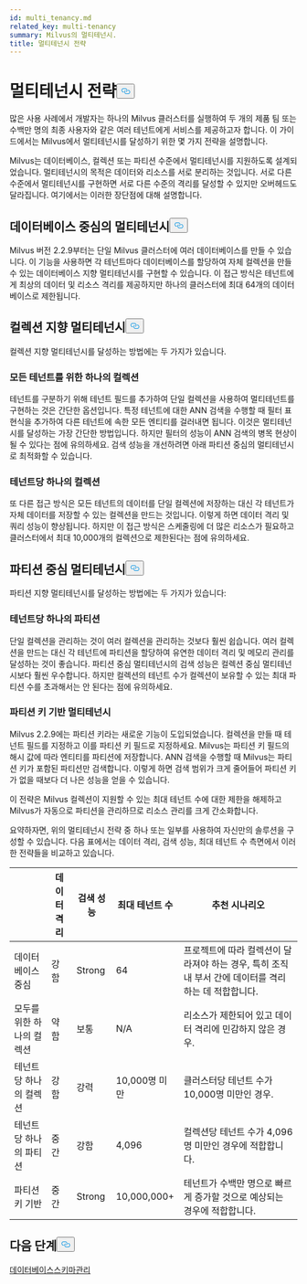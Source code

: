 ```yaml
---
id: multi_tenancy.md
related_key: multi-tenancy
summary: Milvus의 멀티테넌시.
title: 멀티테넌시 전략
---
```

<h1 id="Multi-tenancy-strategies" class="common-anchor-header">멀티테넌시 전략<button data-href="#Multi-tenancy-strategies" class="anchor-icon" translate="no">
      <svg translate="no"
        aria-hidden="true"
        focusable="false"
        height="20"
        version="1.1"
        viewBox="0 0 16 16"
        width="16"
      >
        <path
          fill="#0092E4"
          fill-rule="evenodd"
          d="M4 9h1v1H4c-1.5 0-3-1.69-3-3.5S2.55 3 4 3h4c1.45 0 3 1.69 3 3.5 0 1.41-.91 2.72-2 3.25V8.59c.58-.45 1-1.27 1-2.09C10 5.22 8.98 4 8 4H4c-.98 0-2 1.22-2 2.5S3 9 4 9zm9-3h-1v1h1c1 0 2 1.22 2 2.5S13.98 12 13 12H9c-.98 0-2-1.22-2-2.5 0-.83.42-1.64 1-2.09V6.25c-1.09.53-2 1.84-2 3.25C6 11.31 7.55 13 9 13h4c1.45 0 3-1.69 3-3.5S14.5 6 13 6z"
        ></path>
      </svg>
    </button></h1><p>많은 사용 사례에서 개발자는 하나의 Milvus 클러스터를 실행하여 두 개의 제품 팀 또는 수백만 명의 최종 사용자와 같은 여러 테넌트에게 서비스를 제공하고자 합니다. 이 가이드에서는 Milvus에서 멀티테넌시를 달성하기 위한 몇 가지 전략을 설명합니다.</p>
<p>Milvus는 데이터베이스, 컬렉션 또는 파티션 수준에서 멀티테넌시를 지원하도록 설계되었습니다. 멀티테넌시의 목적은 데이터와 리소스를 서로 분리하는 것입니다. 서로 다른 수준에서 멀티테넌시를 구현하면 서로 다른 수준의 격리를 달성할 수 있지만 오버헤드도 달라집니다. 여기에서는 이러한 장단점에 대해 설명합니다.</p>
<h2 id="Database-oriented-multi-tenancy" class="common-anchor-header">데이터베이스 중심의 멀티테넌시<button data-href="#Database-oriented-multi-tenancy" class="anchor-icon" translate="no">
      <svg translate="no"
        aria-hidden="true"
        focusable="false"
        height="20"
        version="1.1"
        viewBox="0 0 16 16"
        width="16"
      >
        <path
          fill="#0092E4"
          fill-rule="evenodd"
          d="M4 9h1v1H4c-1.5 0-3-1.69-3-3.5S2.55 3 4 3h4c1.45 0 3 1.69 3 3.5 0 1.41-.91 2.72-2 3.25V8.59c.58-.45 1-1.27 1-2.09C10 5.22 8.98 4 8 4H4c-.98 0-2 1.22-2 2.5S3 9 4 9zm9-3h-1v1h1c1 0 2 1.22 2 2.5S13.98 12 13 12H9c-.98 0-2-1.22-2-2.5 0-.83.42-1.64 1-2.09V6.25c-1.09.53-2 1.84-2 3.25C6 11.31 7.55 13 9 13h4c1.45 0 3-1.69 3-3.5S14.5 6 13 6z"
        ></path>
      </svg>
    </button></h2><p>Milvus 버전 2.2.9부터는 단일 Milvus 클러스터에 여러 데이터베이스를 만들 수 있습니다. 이 기능을 사용하면 각 테넌트마다 데이터베이스를 할당하여 자체 컬렉션을 만들 수 있는 데이터베이스 지향 멀티테넌시를 구현할 수 있습니다. 이 접근 방식은 테넌트에게 최상의 데이터 및 리소스 격리를 제공하지만 하나의 클러스터에 최대 64개의 데이터베이스로 제한됩니다.</p>
<h2 id="Collection-oriented-multi-tenancy" class="common-anchor-header">컬렉션 지향 멀티테넌시<button data-href="#Collection-oriented-multi-tenancy" class="anchor-icon" translate="no">
      <svg translate="no"
        aria-hidden="true"
        focusable="false"
        height="20"
        version="1.1"
        viewBox="0 0 16 16"
        width="16"
      >
        <path
          fill="#0092E4"
          fill-rule="evenodd"
          d="M4 9h1v1H4c-1.5 0-3-1.69-3-3.5S2.55 3 4 3h4c1.45 0 3 1.69 3 3.5 0 1.41-.91 2.72-2 3.25V8.59c.58-.45 1-1.27 1-2.09C10 5.22 8.98 4 8 4H4c-.98 0-2 1.22-2 2.5S3 9 4 9zm9-3h-1v1h1c1 0 2 1.22 2 2.5S13.98 12 13 12H9c-.98 0-2-1.22-2-2.5 0-.83.42-1.64 1-2.09V6.25c-1.09.53-2 1.84-2 3.25C6 11.31 7.55 13 9 13h4c1.45 0 3-1.69 3-3.5S14.5 6 13 6z"
        ></path>
      </svg>
    </button></h2><p>컬렉션 지향 멀티테넌시를 달성하는 방법에는 두 가지가 있습니다.</p>
<h3 id="One-collection-for-all-tenants" class="common-anchor-header">모든 테넌트를 위한 하나의 컬렉션</h3><p>테넌트를 구분하기 위해 테넌트 필드를 추가하여 단일 컬렉션을 사용하여 멀티테넌트를 구현하는 것은 간단한 옵션입니다. 특정 테넌트에 대한 ANN 검색을 수행할 때 필터 표현식을 추가하여 다른 테넌트에 속한 모든 엔티티를 걸러내면 됩니다. 이것은 멀티테넌시를 달성하는 가장 간단한 방법입니다. 하지만 필터의 성능이 ANN 검색의 병목 현상이 될 수 있다는 점에 유의하세요. 검색 성능을 개선하려면 아래 파티션 중심의 멀티테넌시로 최적화할 수 있습니다.</p>
<h3 id="One-collection-per-tenant" class="common-anchor-header">테넌트당 하나의 컬렉션</h3><p>또 다른 접근 방식은 모든 테넌트의 데이터를 단일 컬렉션에 저장하는 대신 각 테넌트가 자체 데이터를 저장할 수 있는 컬렉션을 만드는 것입니다. 이렇게 하면 데이터 격리 및 쿼리 성능이 향상됩니다. 하지만 이 접근 방식은 스케줄링에 더 많은 리소스가 필요하고 클러스터에서 최대 10,000개의 컬렉션으로 제한된다는 점에 유의하세요.</p>
<h2 id="Partition-oriented-multi-tenancy" class="common-anchor-header">파티션 중심 멀티테넌시<button data-href="#Partition-oriented-multi-tenancy" class="anchor-icon" translate="no">
      <svg translate="no"
        aria-hidden="true"
        focusable="false"
        height="20"
        version="1.1"
        viewBox="0 0 16 16"
        width="16"
      >
        <path
          fill="#0092E4"
          fill-rule="evenodd"
          d="M4 9h1v1H4c-1.5 0-3-1.69-3-3.5S2.55 3 4 3h4c1.45 0 3 1.69 3 3.5 0 1.41-.91 2.72-2 3.25V8.59c.58-.45 1-1.27 1-2.09C10 5.22 8.98 4 8 4H4c-.98 0-2 1.22-2 2.5S3 9 4 9zm9-3h-1v1h1c1 0 2 1.22 2 2.5S13.98 12 13 12H9c-.98 0-2-1.22-2-2.5 0-.83.42-1.64 1-2.09V6.25c-1.09.53-2 1.84-2 3.25C6 11.31 7.55 13 9 13h4c1.45 0 3-1.69 3-3.5S14.5 6 13 6z"
        ></path>
      </svg>
    </button></h2><p>파티션 지향 멀티테넌시를 달성하는 방법에는 두 가지가 있습니다:</p>
<h3 id="One-partition-per-tenant" class="common-anchor-header">테넌트당 하나의 파티션</h3><p>단일 컬렉션을 관리하는 것이 여러 컬렉션을 관리하는 것보다 훨씬 쉽습니다. 여러 컬렉션을 만드는 대신 각 테넌트에 파티션을 할당하여 유연한 데이터 격리 및 메모리 관리를 달성하는 것이 좋습니다. 파티션 중심 멀티테넌시의 검색 성능은 컬렉션 중심 멀티테넌시보다 훨씬 우수합니다. 하지만 컬렉션의 테넌트 수가 컬렉션이 보유할 수 있는 최대 파티션 수를 초과해서는 안 된다는 점에 유의하세요.</p>
<h3 id="Partition-key-based-multi-tenancy" class="common-anchor-header">파티션 키 기반 멀티테넌시</h3><p>Milvus 2.2.9에는 파티션 키라는 새로운 기능이 도입되었습니다. 컬렉션을 만들 때 테넌트 필드를 지정하고 이를 파티션 키 필드로 지정하세요. Milvus는 파티션 키 필드의 해시 값에 따라 엔티티를 파티션에 저장합니다. ANN 검색을 수행할 때 Milvus는 파티션 키가 포함된 파티션만 검색합니다. 이렇게 하면 검색 범위가 크게 줄어들어 파티션 키가 없을 때보다 더 나은 성능을 얻을 수 있습니다.</p>
</div>
<p>이 전략은 Milvus 컬렉션이 지원할 수 있는 최대 테넌트 수에 대한 제한을 해제하고 Milvus가 자동으로 파티션을 관리하므로 리소스 관리를 크게 간소화합니다.</p>
<p>요약하자면, 위의 멀티테넌시 전략 중 하나 또는 일부를 사용하여 자신만의 솔루션을 구성할 수 있습니다. 다음 표에서는 데이터 격리, 검색 성능, 최대 테넌트 수 측면에서 이러한 전략들을 비교하고 있습니다.</p>
<table>
<thead>
<tr><th></th><th>데이터 격리</th><th>검색 성능</th><th>최대 테넌트 수</th><th>추천 시나리오</th></tr>
</thead>
<tbody>
<tr><td>데이터베이스 중심</td><td>강함</td><td>Strong</td><td>64</td><td>프로젝트에 따라 컬렉션이 달라져야 하는 경우, 특히 조직 내 부서 간에 데이터를 격리하는 데 적합합니다.</td></tr>
<tr><td>모두를 위한 하나의 컬렉션</td><td>약함</td><td>보통</td><td>N/A</td><td>리소스가 제한되어 있고 데이터 격리에 민감하지 않은 경우.</td></tr>
<tr><td>테넌트당 하나의 컬렉션</td><td>강함</td><td>강력</td><td>10,000명 미만</td><td>클러스터당 테넌트 수가 10,000명 미만인 경우.</td></tr>
<tr><td>테넌트당 하나의 파티션</td><td>중간</td><td>강함</td><td>4,096</td><td>컬렉션당 테넌트 수가 4,096명 미만인 경우에 적합합니다.</td></tr>
<tr><td>파티션 키 기반</td><td>중간</td><td>Strong</td><td>10,000,000+</td><td>테넌트가 수백만 명으로 빠르게 증가할 것으로 예상되는 경우에 적합합니다.</td></tr>
</tbody>
</table>
<h2 id="Whats-next" class="common-anchor-header">다음 단계<button data-href="#Whats-next" class="anchor-icon" translate="no">
      <svg translate="no"
        aria-hidden="true"
        focusable="false"
        height="20"
        version="1.1"
        viewBox="0 0 16 16"
        width="16"
      >
        <path
          fill="#0092E4"
          fill-rule="evenodd"
          d="M4 9h1v1H4c-1.5 0-3-1.69-3-3.5S2.55 3 4 3h4c1.45 0 3 1.69 3 3.5 0 1.41-.91 2.72-2 3.25V8.59c.58-.45 1-1.27 1-2.09C10 5.22 8.98 4 8 4H4c-.98 0-2 1.22-2 2.5S3 9 4 9zm9-3h-1v1h1c1 0 2 1.22 2 2.5S13.98 12 13 12H9c-.98 0-2-1.22-2-2.5 0-.83.42-1.64 1-2.09V6.25c-1.09.53-2 1.84-2 3.25C6 11.31 7.55 13 9 13h4c1.45 0 3-1.69 3-3.5S14.5 6 13 6z"
        ></path>
      </svg>
    </button></h2><p><a href="/docs/ko/manage_databases.md">데이터베이스</a><a href="/docs/ko/schema.md">스키마</a><a href="/docs/ko/manage_databases.md">관리</a></p>
